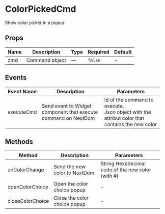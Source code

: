 # ColorPickedCmd

Show color picker in a popup

## Props

<!-- @vuese:ColorPickedCmd:props:start -->
|Name|Description|Type|Required|Default|
|---|---|---|---|---|
|cmd|Command object|—|`false`|-|

<!-- @vuese:ColorPickedCmd:props:end -->


## Events

<!-- @vuese:ColorPickedCmd:events:start -->
|Event Name|Description|Parameters|
|---|---|---|
|executeCmd|Send event to Widget component that execute command on NextDom|Id of the command to execute.<br/> Json object with the attribut color that contains the new color|

<!-- @vuese:ColorPickedCmd:events:end -->


## Methods

<!-- @vuese:ColorPickedCmd:methods:start -->
|Method|Description|Parameters|
|---|---|---|
|onColorChange|Send the new color to NextDom|String Hexadecimal code of the new color (with #)|
|openColorChoice|Open the color choice popup|-|
|closeColorChoice|Close the color choice popup|-|

<!-- @vuese:ColorPickedCmd:methods:end -->


